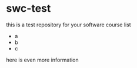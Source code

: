 # swc-test
this is a test repository for your software course
list 
- a
- b
- c

here is even more information
